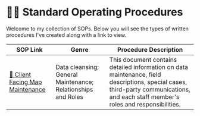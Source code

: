 # ✍🏾 Standard Operating Procedures

Welcome to my collection of SOPs. Below you will see the types of written procedures I've created along with a link to view. 

| SOP Link | Genre | Procedure Description |
| --- | --- | --- |
| [🧭 Client Facing Map Maintenance](https://docs.google.com/document/d/1O4GKSrZbQkNRFq6JhDeWoGfa32p1v8El/edit?usp=sharing&ouid=115076841006341979559&rtpof=true&sd=true) | Data cleansing; General Maintenance; Relationships and Roles | This document contains detailed information on data maintenance, field descriptions, special cases, third-party communications, and each staff member's roles and responsibilities. |
